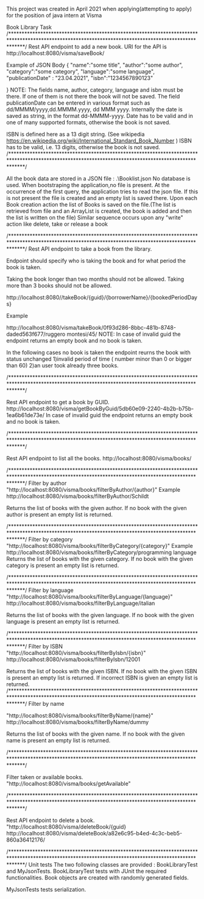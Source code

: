 This project was created in April 2021 when applying(attempting to apply) for the position of java intern at Visma

Book Library Task /*****************************************************************************************************************************************************/ Rest API endpoint to add a new book. URI for the API is http://localhost:8080/visma/saveBook/

Example of JSON Body { "name":"some title", "author":"some author", "category":"some category", "language":"some language", "publicationDate" : "23.04.2021", "isbn":"1234567890123"

} NOTE: The fields name, author, category, language and isbn must be there. If one of them is not there the book will not be saved. The field publicationDate can be entered in various format such as dd/MMMM/yyyy,dd.MMMM.yyyy, dd MMM yyyy. Internally the date is saved as string, in the format dd-MMMM-yyyy. Date has to be valid and in one of many supported formats, otherwise the book is not saved.

ISBN is defined here as a 13 digit string. (See wikipedia https://en.wikipedia.org/wiki/International_Standard_Book_Number ) ISBN has to be valid, i.e. 13 digits, otherwise the book is not saved. /*****************************************************************************************************************************************************/

All the book data are stored in a JSON file : .\Booklist.json No database is used. When bootstraping the application,no file is present. At the occurrence of the first query, the application tries to read the json file. If this is not present the file is created and an empty list is saved there. Upon each Book creation action the list of Books is saved on the file.(The list is retrieved from file and an ArrayList is created, the book is added and then the list is written on the file) Similar sequence occurs upon any "write" action like delete, take or release a book

/*****************************************************************************************************************************************************/ Rest API endpoint to take a book from the library.

Endpoint should specify who is taking the book and for what period the book is taken.

Taking the book longer than two months should not be allowed. Taking more than 3 books should not be allowed.

http://localhost:8080//takeBook/{guid}/{borrowerName}/{bookedPeriodDays}

Example

http://localhost:8080/visma/takeBook/0f93d286-8bbc-481b-8748-daded563f677/ruggero montesi/45/ NOTE: In case of invalid guid the endpoint returns an empty book and no book is taken.

In the following cases no book is taken the endpoint reurns the book with status unchanged 1)invalid period of time ( number minor than 0 or bigger than 60) 2)an user took already three books.

/*****************************************************************************************************************************************************/

Rest API endpoint to get a book by GUID. http://localhost:8080/visma/getBookByGuid/5db60e09-2240-4b2b-b75b-1ea6b61de73e/ In case of invalid guid the endpoint returns an empty book and no book is taken.

/*****************************************************************************************************************************************************/

Rest API endpoint to list all the books. http://localhost:8080/visma/books/

/*****************************************************************************************************************************************************/ Filter by author "http://localhost:8080/visma/books/filterByAuthor/{author}" Example http://localhost:8080/visma/books/filterByAuthor/Schildt

Returns the list of books with the given author. If no book with the given author is present an empty list is returned.

/*****************************************************************************************************************************************************/ Filter by category "http://localhost:8080/visma/books/filterByCategory/{category}" Example http://localhost:8080/visma/books/filterByCategory/programming language Returns the list of books with the given category. If no book with the given category is present an empty list is returned.

/*****************************************************************************************************************************************************/ Filter by language "http://localhost:8080/visma/books/filterByLanguage/{language}" http://localhost:8080/visma/books/filterByLanguage/italian

Returns the list of books with the given language. If no book with the given language is present an empty list is returned.

/*****************************************************************************************************************************************************/ Filter by ISBN "http://localhost:8080/visma/books/filterByIsbn/{isbn}" http://localhost:8080/visma/books/filterByIsbn/12001

Returns the list of books with the given ISBN. If no book with the given ISBN is present an empty list is returned. If incorrect ISBN is given an empty list is returned. /*****************************************************************************************************************************************************/ Filter by name

"http://localhost:8080/visma/books/filterByName/{name}" http://localhost:8080/visma/books/filterByName/dummy

Returns the list of books with the given name. If no book with the given name is present an empty list is returned.

/*****************************************************************************************************************************************************/

Filter taken or available books. "http://localhost:8080/visma/books/getAvailable"

/*****************************************************************************************************************************************************/

Rest API endpoint to delete a book. "http://localhost:8080/visma/deleteBook/{guid} http://localhost:8080/visma/deleteBook/a82e6c95-b4ed-4c3c-beb5-860a36412176/

/*****************************************************************************************************************************************************/ Unit tests The two following classes are provided : BookLibraryTest and MyJsonTests. BookLibraryTest tests with JUnit the required functionalities. Book objects are created with randomly generated fields.

MyJsonTests tests serialization.
